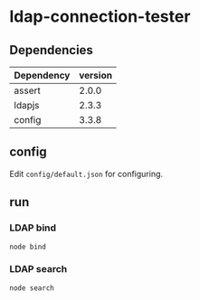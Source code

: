 # ldap-connection-tester

## Dependencies
|Dependency|version|
|-|-|
|assert|2.0.0|
|ldapjs|2.3.3|
|config|3.3.8|

## config
Edit `config/default.json` for configuring.

## run
### LDAP bind
```
node bind
```

### LDAP search
```
node search
```

